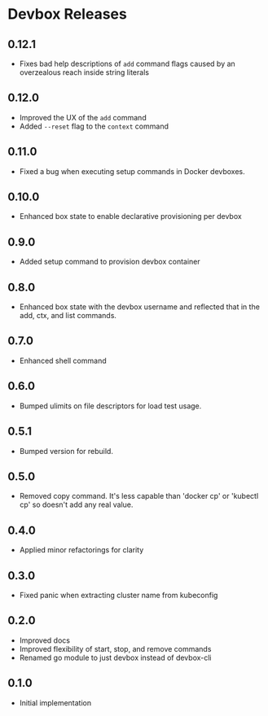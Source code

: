 # Devbox Releases

## 0.12.1

- Fixes bad help descriptions of `add` command flags caused by an overzealous
  reach inside string literals

## 0.12.0

- Improved the UX of the `add` command
- Added `--reset` flag to the `context` command

## 0.11.0

- Fixed a bug when executing setup commands in Docker devboxes.

## 0.10.0

- Enhanced box state to enable declarative provisioning per devbox

## 0.9.0

- Added setup command to provision devbox container

## 0.8.0

- Enhanced box state with the devbox username and reflected that in the add,
  ctx, and list commands.

## 0.7.0

- Enhanced shell command

## 0.6.0

- Bumped ulimits on file descriptors for load test usage.

## 0.5.1

- Bumped version for rebuild.

## 0.5.0

- Removed copy command. It's less capable than 'docker cp' or 'kubectl cp' so
  doesn't add any real value.
  
## 0.4.0

- Applied minor refactorings for clarity

## 0.3.0

- Fixed panic when extracting cluster name from kubeconfig

## 0.2.0

- Improved docs
- Improved flexibility of start, stop, and remove commands
- Renamed go module to just devbox instead of devbox-cli

## 0.1.0

- Initial implementation
